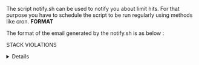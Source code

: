 The script notify.sh can be used to notify you about limit hits. For that purpose you have to schedule the script to be run regularly using methods like cron.
**FORMAT**

The format of the email generated by the notify.sh is as below : 

STACK VIOLATIONS
	<Details>
SOFT CPU TIME VIOLATION
	<Details>
FILE SIZE VIOLATION
	<Details>
PROCESS NUMBER VIOLATION
	<Details>
NUMBER OF FILES VIOLATION
	<Details>
MEMLOCK VIOLATION
	<Details>
AS VIOLATION
	<Details>
RLIMIT VIOLATION
	<Details>

The format of each line of <Details> can be given as follows :

<Number of this particular violations> uid=<UID> exe=<EXE FILE>	pid=<PROCESS ID> Time Stamp=<Time Stamp> parent_comm=<PARENT COMMAND> parent_exe=<PARENT EXE>

At times you may need to get all the predecessors, rather than the immediate
parent. In such a case , you may use the script scripts/predecessor.sh. To get
all the predecessors of the failed process, you may execute the following :

predecessors.sh <PID> <TS>

PID is the process id of the failed process and the TS is the time stamp of
the failed process , both as specified in the violation mail. 
